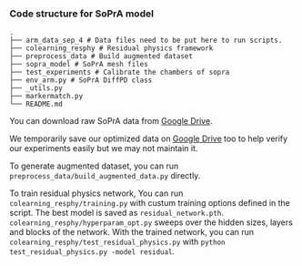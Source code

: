
### Code structure for SoPrA model

    .
    ├── arm_data_sep_4 # Data files need to be put here to run scripts.
    ├── colearning_resphy # Residual physics framework
    ├── preprocess_data # Build augmented dataset
    ├── sopra_model # SoPrA mesh files
    ├── test_experiments # Calibrate the chambers of sopra
    ├── env_arm.py # SoPrA DiffPD class
    ├── _utils.py
    ├── markermatch.py
    └── README.md

You can download raw SoPrA data from [Google Drive](
https://drive.google.com/drive/folders/1_r7lP5Zgi_Jhu-A_-lMfV0zqxWmuu4Fq?usp=sharing).

We temporarily save our optimized data on [Google Drive](https://drive.google.com/drive/folders/1_r7lP5Zgi_Jhu-A_-lMfV0zqxWmuu4Fq?usp=sharing) too to help verify our experiments easily but we may not maintain it.

To generate augmented dataset, you can run `preprocess_data/build_augmented_data.py` directly.

To train residual physics network, You can run `colearning_resphy/training.py` with custum training options defined in the script. The best model is saved as `residual_network.pth`. `colearning_resphy/hyperparam_opt.py` sweeps over the hidden sizes, layers and blocks of the network. With the trained network, you can run `colearning_resphy/test_residual_physics.py` with `python test_residual_physics.py -model residual`.

